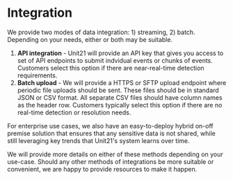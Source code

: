 # Integration

We provide two modes of data integration: 1) streaming, 2) batch. Depending on your needs, either or both may be suitable.

1. **API integration** - Unit21 will provide an API key that gives you access to set of API endpoints to submit indvidual events or chunks of events. Customers select this option if there are near-real-time detection requirements.
2. **Batch upload** - We will provide a HTTPS or SFTP upload endpoint where periodic file uploads should be sent. These files should be in standard JSON or CSV format. All separate CSV files should have column names as the header row. Customers typically select this option if there are no real-time detection or resolution needs.

For enterprise use cases, we also have an easy-to-deploy hybrid on-off premise solution that ensures that any sensitive data is not shared, while still leveraging key trends that Unit21's system learns over time.

We will provide more details on either of these methods depending on your use-case. Should any other methods of integrations be more suitable or convenient, we are happy to provide resources to make it happen.
